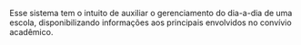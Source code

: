 Esse sistema tem o intuito de auxiliar o gerenciamento do dia-a-dia de uma escola, disponibilizando informações aos principais envolvidos no convívio acadêmico.